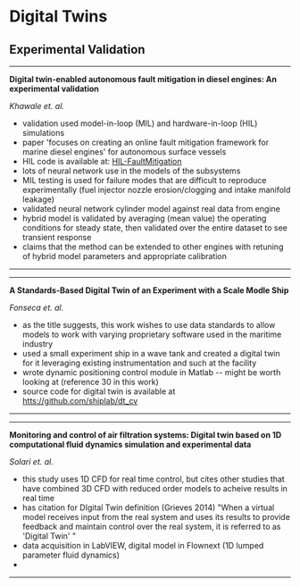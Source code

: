 # Digital Twins

## Experimental Validation

---
**Digital twin-enabled autonomous fault mitigation in diesel engines: An experimental validation**

*Khawale et. al.*

- validation used model-in-loop (MIL) and hardware-in-loop (HIL) simulations
- paper 'focuses on creating an online fault mitigation framework for marine diesel engines' for autonomous surface vessels
- HIL code is available at: [HIL-FaultMitigation](https://github.com/Rajk-hawale/HIL-FaultMitigation)
- lots of neural network use in the models of the subsystems
- MIL testing is used for failure modes that are difficult to reproduce experimentally (fuel injector nozzle erosion/clogging and intake manifold leakage)
- validated neural network cylinder model against real data from engine
- hybrid model is validated by averaging (mean value) the operating conditions for steady state, then validated over the entire dataset to see transient response
- claims that the method can be extended to other engines with retuning of hybrid model parameters and appropriate calibration


---

---
**A Standards-Based Digital Twin of an Experiment with a Scale Modle Ship**

*Fonseca et. al.*

- as the title suggests, this work wishes to use data standards to allow models to work with varying proprietary software used in the maritime industry
- used a small experiment ship in a wave tank and created a digital twin for it leveraging existing instrumentation and such at the facility
- wrote dynamic positioning control module in Matlab -- might be worth looking at (reference 30 in this work)
- source code for digital twin is available at [htts://github.com/shiplab/dt_cv](https://github.com/shiplab/dt_cv)

---


---
**Monitoring and control of air filtration systems: Digital twin based on 1D computational fluid dynamics simulation and experimental data**

*Solari et. al.*

- this study uses 1D CFD for real time control, but cites other studies that have combined 3D CFD with reduced order models to acheive results in real time
- has citation for DIgital Twin definition (Grieves 2014) "When a virtual model receives input from the real system and uses its results to provide feedback and maintain control over the real system, it is referred to as 'Digital Twin' "
- data acquisition in LabVIEW, digital model in Flownext (1D lumped parameter fluid dynamics)
- 
---
